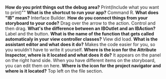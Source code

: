 **How do you print things out the debug area?**
Print(Include what you want to print)""
**What is the shortcut to run your app?**
Command R. 
**What does "IB" mean?**
Interface Builder.
**How do you connect things from your storyboard to your code?**
Drag over the arrow to the action. Control and then drag. 
**What's the difference between an IBOutlet and an IBAction?**
Label and the button. 
**What is the name of the function that gets called automaticaly in your view controller classes?**
View did load.
**What is the assistant editor and what does it do?**
Makes the code easier for you, so you wouldn't have to write it yourself.
**Where is the icon for the Attribute Inspector, where is it located and what does it do?**
It appears on the panel on the right hand side. When you have different items on the storyboard, you can edit them on here.
**Where is the icon for the project navigator and where is it located?**
Top left on the file section. 
